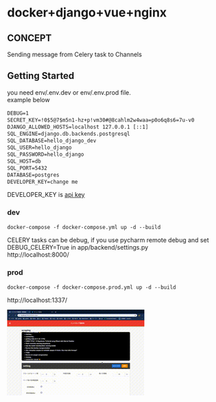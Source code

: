 # docker+django+vue+nginx

## CONCEPT
Sending message from Celery task to Channels   

## Getting Started
you need env/.env.dev or env/.env.prod file.  
example below

```
DEBUG=1
SECRET_KEY=!0$5@7$m5n1-hz+p!vm30#@8cahlm2w4waa=p0o6q8s6=7u-v0
DJANGO_ALLOWED_HOSTS=localhost 127.0.0.1 [::1]
SQL_ENGINE=django.db.backends.postgresql
SQL_DATABASE=hello_django_dev
SQL_USER=hello_django
SQL_PASSWORD=hello_django
SQL_HOST=db
SQL_PORT=5432
DATABASE=postgres
DEVELOPER_KEY=change me
```
DEVELOPER_KEY is [api key](https://developers.google.com/youtube/v3/getting-started)

### dev 

```
docker-compose -f docker-compose.yml up -d --build
``` 
CELERY tasks can be debug, if you use pycharm remote debug and set DEBUG_CELERY=True in app/backend/settings.py  
http://localhost:8000/
### prod 
```
docker-compose -f docker-compose.prod.yml up -d --build
``` 


http://localhost:1337/ 

![title](画面収録.gif)